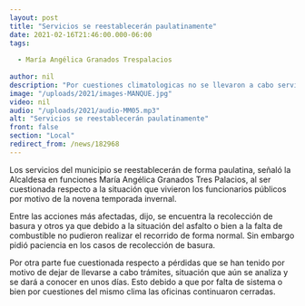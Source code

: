 ```yaml
---
layout: post
title: "Servicios se reestablecerán paulatinamente"
date: 2021-02-16T21:46:00.000-06:00
tags:
  
  - María Angélica Granados Trespalacios
  
author: nil
description: "Por cuestiones climatologicas no se llevaron a cabo servicios como la recolección de basura."
image: "/uploads/2021/images-MANQUE.jpg"
video: nil
audio: "/uploads/2021/audio-MM05.mp3"
alt: "Servicios se reestablecerán paulatinamente"
front: false
section: "Local"
redirect_from: /news/182968
---
```


Los servicios del municipio se reestablecerán de forma paulatina, señaló la Alcaldesa en funciones María Angélica Granados Tres Palacios, al ser cuestionada respecto a la situación que vivieron los funcionarios públicos por motivo de la novena temporada invernal.

Entre las acciones más afectadas, dijo, se encuentra la recolección de basura y otros ya que debido a la situación del asfalto o bien a la falta de combustible no pudieron realizar el recorrido de forma normal. Sin embargo pidió paciencia en los casos de recolección de basura.

Por otra parte fue cuestionada respecto a pérdidas que se han tenido por motivo de dejar de llevarse a cabo trámites, situación que aún se analiza y se dará a conocer en unos días. Esto debido a que por falta de sistema o bien por cuestiones del mismo clima las oficinas continuaron cerradas.
